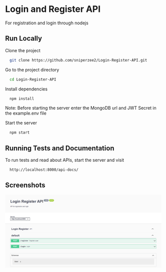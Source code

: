 
# Login and Register API

For registration and login through nodejs





## Run Locally

Clone the project

```bash
  git clone https://github.com/sniperzee2/Login-Register-API.git
```

Go to the project directory

```bash
  cd Login-Register-API
```

Install dependencies

```bash
  npm install
```
Note: Before starting the server enter the MongoDB url and JWT Secret in the example.env file

Start the server

```bash
  npm start
```

  
## Running Tests and Documentation

To run tests and read about APIs, start the server and visit

```bash
  http://localhost:8000/api-docs/
```

  
## Screenshots

![App Screenshot](https://raw.githubusercontent.com/sniperzee2/Login-Register-API/master/Screenshot%20(439).png)

  
